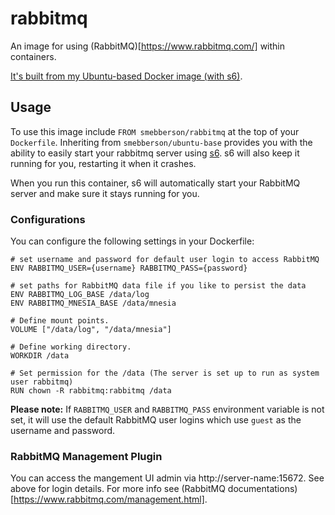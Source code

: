 rabbitmq
======

An image for using (RabbitMQ)[https://www.rabbitmq.com/] within containers.

[It's built from my Ubuntu-based Docker image (with s6)](https://registry.hub.docker.com/u/smebberson/ubuntu-base/).

Usage
-----

To use this image include `FROM smebberson/rabbitmq` at the top of your `Dockerfile`. Inheriting from `smebberson/ubuntu-base` provides you with the ability to easily start your rabbitmq server using [s6][s6]. s6 will also keep it running for you, restarting it when it crashes.

When you run this container, s6 will automatically start your RabbitMQ server and make sure it stays running for you.

### Configurations

You can configure the following settings in your Dockerfile:

```
# set username and password for default user login to access RabbitMQ
ENV RABBITMQ_USER={username} RABBITMQ_PASS={password}

# set paths for RabbitMQ data file if you like to persist the data
ENV RABBITMQ_LOG_BASE /data/log
ENV RABBITMQ_MNESIA_BASE /data/mnesia

# Define mount points.
VOLUME ["/data/log", "/data/mnesia"]

# Define working directory.
WORKDIR /data

# Set permission for the /data (The server is set up to run as system user rabbitmq)
RUN chown -R rabbitmq:rabbitmq /data

```

**Please note:** If ```RABBITMQ_USER``` and ```RABBITMQ_PASS``` environment variable is not set, it will use the default RabbitMQ user logins which use ```guest``` as the username and password.

### RabbitMQ Management Plugin

You can access the mangement UI admin via http://server-name:15672. See above for login details.
For more info see (RabbitMQ documentations)[https://www.rabbitmq.com/management.html].

[s6]: http://www.skarnet.org/software/s6/
